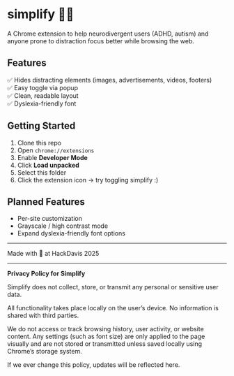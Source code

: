 # simplify 📄✨

A Chrome extension to help neurodivergent users (ADHD, autism) and anyone prone to distraction focus better while browsing the web.

## Features

✅ Hides distracting elements (images, advertisements, videos, footers)  
✅ Easy toggle via popup  
✅ Clean, readable layout  
✅ Dyslexia-friendly font

## Getting Started

1. Clone this repo
2. Open `chrome://extensions`
3. Enable **Developer Mode**
4. Click **Load unpacked**
5. Select this folder
6. Click the extension icon → try toggling simplify :)

## Planned Features

- Per-site customization
- Grayscale / high contrast mode 
- Expand dyslexia-friendly font options

---

Made with 💚 at HackDavis 2025 

---

**Privacy Policy for Simplify**

Simplify does not collect, store, or transmit any personal or sensitive user data.

All functionality takes place locally on the user’s device. No information is shared with third parties.

We do not access or track browsing history, user activity, or website content. Any settings (such as font size) are only applied to the page visually and are not stored or transmitted unless saved locally using Chrome’s storage system.

If we ever change this policy, updates will be reflected here.
